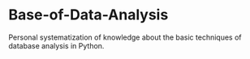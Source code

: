 # Base-of-Data-Analysis
Personal systematization of knowledge about the basic techniques of database analysis in Python.
